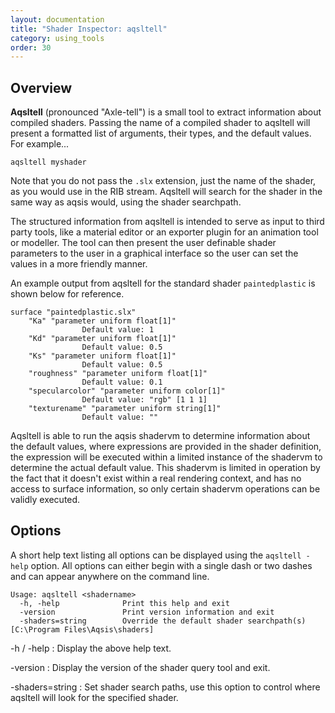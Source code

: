 ```yaml
---
layout: documentation
title: "Shader Inspector: aqsltell"
category: using_tools
order: 30
---
```



Overview
--------

**Aqsltell** (pronounced "Axle-tell") is a small tool to extract information
about compiled shaders.  Passing the name of a compiled shader to aqsltell will
present a formatted list of arguments, their types, and the default values. For
example...

    aqsltell myshader

Note that you do not pass the `.slx` extension, just the name of the shader,
as you would use in the RIB stream. Aqsltell will search for the shader in the
same way as aqsis would, using the shader searchpath. 

The structured information from aqsltell is intended to serve as input to third
party tools, like a material editor or an exporter plugin for an animation tool
or modeller. The tool can then present the user definable shader parameters to
the user in a graphical interface so the user can set the values in a more
friendly manner.

An example output from aqsltell for the standard shader `paintedplastic` is
shown below for reference.

    surface "paintedplastic.slx"
        "Ka" "parameter uniform float[1]"
                    Default value: 1
        "Kd" "parameter uniform float[1]"
                    Default value: 0.5
        "Ks" "parameter uniform float[1]"
                    Default value: 0.5
        "roughness" "parameter uniform float[1]"
                    Default value: 0.1
        "specularcolor" "parameter uniform color[1]"
                    Default value: "rgb" [1 1 1]
        "texturename" "parameter uniform string[1]"
                    Default value: ""

Aqsltell is able to run the aqsis shadervm to determine information about the
default values, where expressions are provided in the shader definition, the
expression will be executed within a limited instance of the shadervm to
determine the actual default value. This shadervm is limited in operation by
the fact that it doesn't exist within a real rendering context, and has no
access to surface information, so only certain shadervm operations can be
validly executed.


Options
-------

A short help text listing all options can be displayed using the `aqsltell
-help` option. All options can either begin with a single dash or two dashes
and can appear anywhere on the command line.

    Usage: aqsltell <shadername>
      -h, -help              Print this help and exit
      -version               Print version information and exit
      -shaders=string        Override the default shader searchpath(s) [C:\Program Files\Aqsis\shaders]

-h / -help
  : Display the above help text.

-version
  : Display the version of the shader query tool and exit.

-shaders=string
  : Set shader search paths, use this option to control where aqsltell will
    look for the specified shader.

